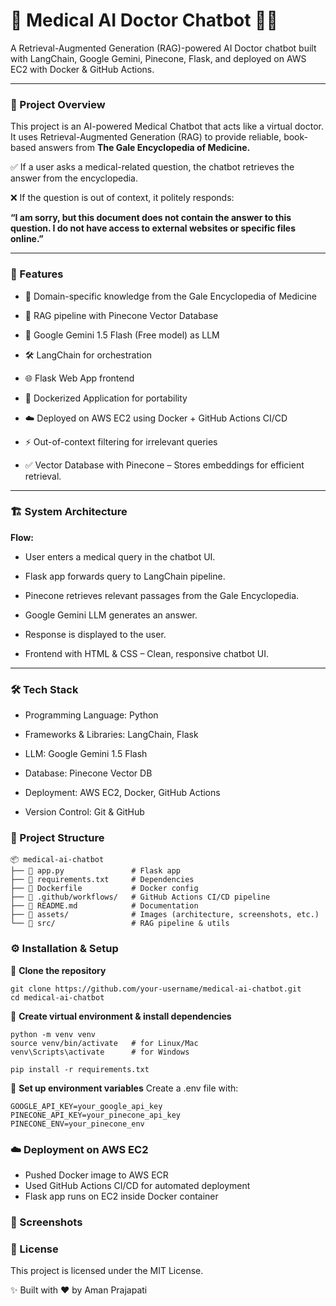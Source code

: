 # 🏥 Medical AI Doctor Chatbot 🤖💊


A Retrieval-Augmented Generation (RAG)-powered AI Doctor chatbot built with LangChain, Google Gemini, Pinecone, Flask, and deployed on AWS EC2 with Docker & GitHub Actions.

---

### 📌 Project Overview

This project is an AI-powered Medical Chatbot that acts like a virtual doctor.
It uses Retrieval-Augmented Generation (RAG) to provide reliable, book-based answers from **The Gale Encyclopedia of Medicine.**

✅ If a user asks a medical-related question, the chatbot retrieves the answer from the encyclopedia.

❌ If the question is out of context, it politely responds:

   **“I am sorry, but this document does not contain the answer to this question. I do not have access to external websites or specific files online.”**

---

### 🚀 Features

* 📖 Domain-specific knowledge from the Gale Encyclopedia of Medicine

* 🔎 RAG pipeline with Pinecone Vector Database

* 🤖 Google Gemini 1.5 Flash (Free model) as LLM

* 🛠 LangChain for orchestration

* 🌐 Flask Web App frontend

* 🐳 Dockerized Application for portability

* ☁️ Deployed on AWS EC2 using Docker + GitHub Actions CI/CD

* ⚡ Out-of-context filtering for irrelevant queries

* ✅ Vector Database with Pinecone – Stores embeddings for efficient retrieval.


---

### 🏗️ System Architecture

**Flow:**

* User enters a medical query in the chatbot UI.

* Flask app forwards query to LangChain pipeline.

* Pinecone retrieves relevant passages from the Gale Encyclopedia.

* Google Gemini LLM generates an answer.

* Response is displayed to the user.

* Frontend with HTML & CSS – Clean, responsive chatbot UI.

---

### 🛠 Tech Stack

* Programming Language: Python

* Frameworks & Libraries: LangChain, Flask

* LLM: Google Gemini 1.5 Flash

* Database: Pinecone Vector DB

* Deployment: AWS EC2, Docker, GitHub Actions

* Version Control: Git & GitHub

### 📂 Project Structure
```
📦 medical-ai-chatbot
├── 📄 app.py               # Flask app
├── 📄 requirements.txt     # Dependencies
├── 📄 Dockerfile           # Docker config
├── 📄 .github/workflows/   # GitHub Actions CI/CD pipeline
├── 📄 README.md            # Documentation
├── 📂 assets/              # Images (architecture, screenshots, etc.)
└── 📂 src/                 # RAG pipeline & utils

```

### ⚙️ Installation & Setup

🔹 **Clone the repository**
```
git clone https://github.com/your-username/medical-ai-chatbot.git
cd medical-ai-chatbot
```

🔹 **Create virtual environment & install dependencies**
```
python -m venv venv
source venv/bin/activate   # for Linux/Mac
venv\Scripts\activate      # for Windows

pip install -r requirements.txt
```

🔹 **Set up environment variables**
Create a .env file with:
```
GOOGLE_API_KEY=your_google_api_key
PINECONE_API_KEY=your_pinecone_api_key
PINECONE_ENV=your_pinecone_env
```

### ☁️ Deployment on AWS EC2

* Pushed Docker image to AWS ECR
* Used GitHub Actions CI/CD for automated deployment
* Flask app runs on EC2 inside Docker container

### 📸 Screenshots


### 📜 License

This project is licensed under the MIT License.

✨ Built with ❤️ by Aman Prajapati
